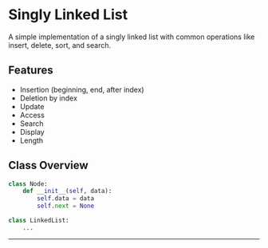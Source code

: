 # Singly Linked List

A simple implementation of a singly linked list with common operations like insert, delete, sort, and search.

## Features

- Insertion (beginning, end, after index)
- Deletion by index
- Update
- Access
- Search
- Display
- Length

## Class Overview

```python
class Node:
    def __init__(self, data):
        self.data = data
        self.next = None

class LinkedList:
    ...
```
---